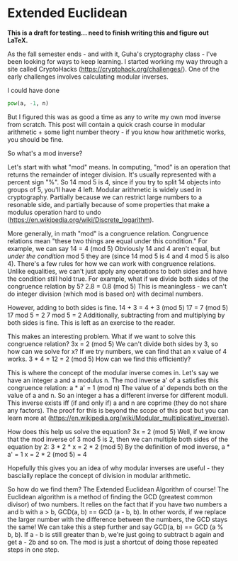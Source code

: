 <h1>Extended Euclidean</h1>

<b>This is a draft for testing... need to finish writing this and figure out LaTeX.</b>

As the fall semester ends - and with it, Guha's cryptography class - I've been looking for ways to keep learning. I started working my way through a site called CryptoHacks (https://cryptohack.org/challenges/). One of the early challenges involves calculating modular inverses.

I could have done
```python
pow(a, -1, n)
```
But I figured this was as good a time as any to write my own mod inverse from scratch.
This post will contain a quick crash course in modular arithmetic + some light number theory - if you know how arithmetic works, you should be fine.

So what's a mod inverse?

Let's start with what "mod" means.
In computing, "mod" is an operation that returns the remainder of integer division.
It's usually represented with a percent sign "%".
So 14 mod 5 is 4, since if you try to split 14 objects into groups of 5, you'll have 4 left.
Modular arithmetic is widely used in cryptography. Partially because we can restrict large numbers to a resonable side, and partially because of some properties that make a modulus operation hard to undo (https://en.wikipedia.org/wiki/Discrete_logarithm).

More generally, in math "mod" is a congruence relation.
Congruence relations mean "these two things are equal under this condition."
For example, we can say
14 = 4 (mod 5)
Obviously 14 and 4 aren't equal, but *under the condition* mod 5 they are (since 14 mod 5 is 4 and 4 mod 5 is also 4).
There's a few rules for how we can work with congruence relations.
Unlike equalities, we can't just apply any operations to both sides and have the condition still hold true.
For example, what if we divide both sides of the congruence relation by 5?
2.8 = 0.8 (mod 5)
This is meaningless - we can't do integer division (which mod is based on) with decimal numbers.

However, adding to both sides is fine.
14 + 3 = 4 + 3 (mod 5)
17 = 7 (mod 5)
17 mod 5 = 2
7 mod 5 = 2
Additionally, subtracting from and multiplying by both sides is fine. This is left as an exercise to the reader.

This makes an interesting problem. What if we want to solve this congruence relation?
3x = 2 (mod 5)
We can't divide both sides by 3, so how can we solve for x?
If we try numbers, we can find that an x value of 4 works. 3 * 4 = 12 = 2 (mod 5)
How can we find this efficiently?

This is where the concept of the modular inverse comes in.
Let's say we have an integer a and a modulus n.
The mod inverse a' of a satisfies this congruence relation: a * a' = 1 (mod n)
The value of a' depends both on the value of a and n.
So an integer a has a different inverse for different moduli.
This inverse exists iff (if and only if) a and n are coprime (they do not share any factors). The proof for this is beyond the scope of this post but you can learn more at (https://en.wikipedia.org/wiki/Modular_multiplicative_inverse).

How does this help us solve the equation?
3x = 2 (mod 5)
Well, if we know that the mod inverse of 3 mod 5 is 2, then we can multiple both sides of the equation by 2:
3 * 2 * x = 2 * 2 (mod 5)
By the definition of mod inverse, a * a' = 1
x = 2 * 2 (mod 5) = 4

Hopefully this gives you an idea of why modular inverses are useful - they bascially replace the concept of division in modular arithmetic.

So how do we find them? The Extended Euclidean Algorithm of course!
The Euclidean algorithm is a method of finding the GCD (greatest common divisor) of two numbers.
It relies on the fact that if you have two numbers a and b with a > b, GCD(a, b) == GCD (a - b, b).
In other words, if we replace the larger number with the difference between the numbers, the GCD stays the same!
We can take this a step further and say GCD(a, b) == GCD (a % b, b).
If a - b is still greater than b, we're just going to subtract b again and get a - 2b and so on.
The mod is just a shortcut of doing those repeated steps in one step.
